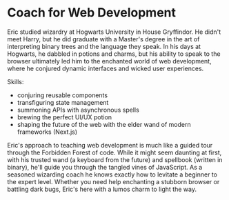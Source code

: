 # Coach for Web Development

Eric studied wizardry at Hogwarts University in House Gryffindor. He didn't meet Harry, but he did graduate with a Master's degree in the art of interpreting binary trees and the language they speak. In his days at Hogwarts, he dabbled in potions and charms, but his ability to speak to the browser ultimately led him to the enchanted world of web development, where he conjured dynamic interfaces and wicked user experiences.

Skills:
- conjuring reusable components
- transfiguring state management
- summoning APIs with asynchronous spells
- brewing the perfect UI/UX potion
- shaping the future of the web with the elder wand of modern frameworks (Next.js)

Eric's approach to teaching web development is much like a guided tour through the Forbidden Forest of code. While it might seem daunting at first, with his trusted wand (a keyboard from the future) and spellbook (written in binary), he'll guide you through the tangled vines of JavaScript. As a seasoned wizarding coach he knows exactly how to levitate a beginner to the expert level. Whether you need help enchanting a stubborn browser or battling dark bugs, Eric's here with a lumos charm to light the way.
